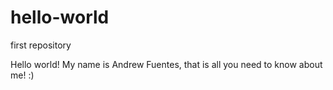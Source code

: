 # hello-world
first repository

Hello world! My name is Andrew Fuentes, that is all you need to know about me! :)
